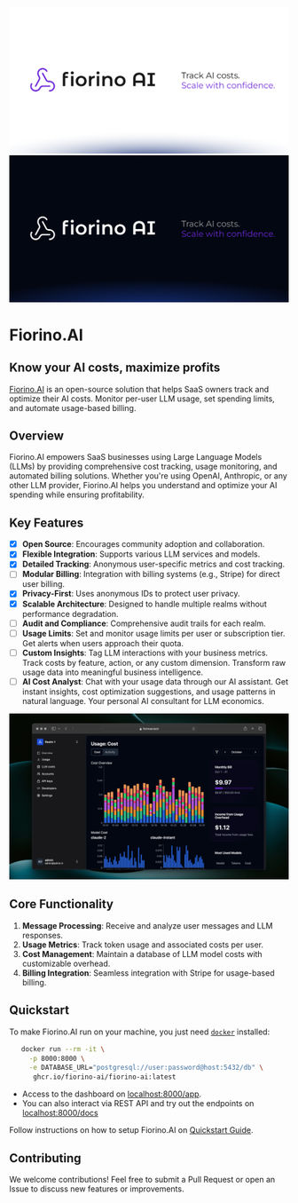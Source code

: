 <p align="center">
<img src="https://raw.githubusercontent.com/fiorino-ai/.github/refs/heads/main/images/fiorinoai-banner-light.png#gh-light-mode-only">
<img src="https://raw.githubusercontent.com/fiorino-ai/.github/refs/heads/main/images/fiorinoai-banner-dark.png#gh-dark-mode-only">
</p>

# Fiorino.AI

## Know your AI costs, maximize profits

[Fiorino.AI](https://fiorinoai.tech) is an open-source solution that helps SaaS owners track and optimize their AI costs. Monitor per-user LLM usage, set spending limits, and automate usage-based billing.

## Overview

Fiorino.AI empowers SaaS businesses using Large Language Models (LLMs) by providing comprehensive cost tracking, usage monitoring, and automated billing solutions. Whether you're using OpenAI, Anthropic, or any other LLM provider, Fiorino.AI helps you understand and optimize your AI spending while ensuring profitability.

## Key Features

- [x] **Open Source**: Encourages community adoption and collaboration.
- [x] **Flexible Integration**: Supports various LLM services and models.
- [x] **Detailed Tracking**: Anonymous user-specific metrics and cost tracking.
- [ ] **Modular Billing**: Integration with billing systems (e.g., Stripe) for direct user billing.
- [x] **Privacy-First**: Uses anonymous IDs to protect user privacy.
- [x] **Scalable Architecture**: Designed to handle multiple realms without performance degradation.
- [ ] **Audit and Compliance**: Comprehensive audit trails for each realm.
- [ ] **Usage Limits**: Set and monitor usage limits per user or subscription tier. Get alerts when users approach their quota.
- [ ] **Custom Insights**: Tag LLM interactions with your business metrics. Track costs by feature, action, or any custom dimension. Transform raw usage data into meaningful business intelligence.
- [ ] **AI Cost Analyst**: Chat with your usage data through our AI assistant. Get instant insights, cost optimization suggestions, and usage patterns in natural language. Your personal AI consultant for LLM economics.

![FiorinoAI Cost Usage Dashboard ](https://raw.githubusercontent.com/fiorino-ai/.github/refs/heads/main/images/fiorinoai-screenshoot.png)

## Core Functionality

1. **Message Processing**: Receive and analyze user messages and LLM responses.
2. **Usage Metrics**: Track token usage and associated costs per user.
3. **Cost Management**: Maintain a database of LLM model costs with customizable overhead.
4. **Billing Integration**: Seamless integration with Stripe for usage-based billing.

## Quickstart

To make Fiorino.AI run on your machine, you just need [`docker`](https://docs.docker.com/get-docker/) installed:

```bash
   docker run --rm -it \
     -p 8000:8000 \
     -e DATABASE_URL="postgresql://user:password@host:5432/db" \
      ghcr.io/fiorino-ai/fiorino-ai:latest
```

- Access to the dashboard on [localhost:8000/app](http://localhost:8000/app).
- You can also interact via REST API and try out the endpoints on [localhost:8000/docs](http://localhost:8000/docs)

Follow instructions on how to setup Fiorino.AI on [Quickstart Guide](https://github.com/fiorino-ai/fiorino-ai/wiki/Quickstart-Guide).

## Contributing

We welcome contributions! Feel free to submit a Pull Request or open an Issue to discuss new features or improvements.
